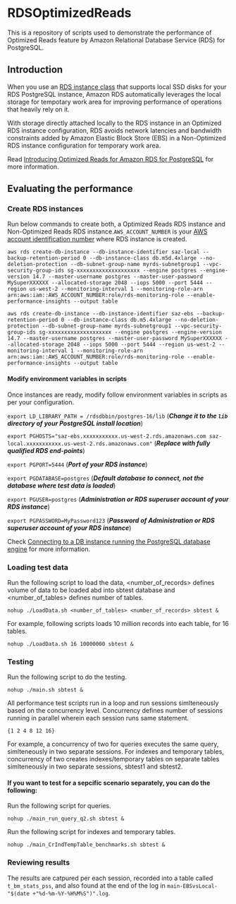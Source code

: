 # RDSOptimizedReads
This is a repository of scripts used to demonstrate the performance of Optimized Reads feature by Amazon Relational Database Service (RDS) for PostgreSQL.

## Introduction
When you use an [RDS instance class](https://docs.aws.amazon.com/AmazonRDS/latest/UserGuide/Concepts.DBInstanceClass.html) that supports local SSD disks for your RDS PostgreSQL instance, Amazon RDS automatically leverages the local storage for tempotary work area for improving performance of operations that heavily rely on it.

With storage directly attached locally to the RDS instance in an Optimized RDS instance configuration, RDS avoids network latencies and bandwidth constraints added by Amazon Elastic Block Store (EBS) in a Non-Optimized RDS instance configuration for temporary work area.

Read [Introducing Optimized Reads for Amazon RDS for PostgreSQL](https://aws.amazon.com/blogs/database/introducing-optimized-reads-for-amazon-rds-for-postgresql/) for more information. 

## Evaluating the performance
### Create RDS instances
Run below commands to create both, a Optimized Reads RDS instance and Non-Optimized Reads RDS instance.```AWS_ACCOUNT_NUMBER``` is your [AWS account identification number](https://docs.aws.amazon.com/accounts/latest/reference/manage-acct-identifiers.html#FindAccountId-root) where RDS instance is created. 
```
aws rds create-db-instance --db-instance-identifier saz-local --backup-retention-period 0 --db-instance-class db.m5d.4xlarge --no-deletion-protection --db-subnet-group-name myrds-subnetgroup1 --vpc-security-group-ids sg-xxxxxxxxxxxxxxxxxxxx --engine postgres --engine-version 14.7 --master-username postgres --master-user-password MySuperXXXXXX --allocated-storage 2048 --iops 5000 --port 5444 --region us-west-2 --monitoring-interval 1 --monitoring-role-arn arn:aws:iam::AWS_ACCOUNT_NUMBER:role/rds-monitoring-role --enable-performance-insights --output table
```
```
aws rds create-db-instance --db-instance-identifier saz-ebs --backup-retention-period 0 --db-instance-class db.m5.4xlarge --no-deletion-protection --db-subnet-group-name myrds-subnetgroup1 --vpc-security-group-ids sg-xxxxxxxxxxxxxxxxxxxx --engine postgres --engine-version 14.7 --master-username postgres --master-user-password MySuperXXXXXX --allocated-storage 2048 --iops 5000 --port 5444 --region us-west-2 --monitoring-interval 1 --monitoring-role-arn arn:aws:iam::AWS_ACCOUNT_NUMBER:role/rds-monitoring-role --enable-performance-insights --output table
```

#### Modify environment variables in scripts
Once instances are ready, modify follow environment variables in scripts as per your configuration.

```export LD_LIBRARY_PATH = /rdsdbbin/postgres-16/lib``` (***Change it to the ```lib``` directory of your PostgreSQL install location***)

```export PGHOSTS="saz-ebs.xxxxxxxxxxx.us-west-2.rds.amazonaws.com saz-local.xxxxxxxxxxx.us-west-2.rds.amazonaws.com"``` (***Replace with fully qualified RDS end-points***)

```export PGPORT=5444``` (***Port of your RDS instance***)

```export PGDATABASE=postgres``` (***Default database to connect, not the database where test data is loaded***)

```export PGUSER=postgres``` (***Administration or RDS superuser account of your RDS instance***)

```export PGPASSWORD=MyPassword123``` (***Password of Administration or RDS superuser account of your RDS instance***)

Check [Connecting to a DB instance running the PostgreSQL database engine](https://docs.aws.amazon.com/AmazonRDS/latest/UserGuide/USER_ConnectToPostgreSQLInstance.html) for more information.


### Loading test data
Run the following script to load the data, <number_of_records> defines volume of data to be loaded abd into sbtest database and <number_of_tables> defines number of tables.
```
nohup ./LoadData.sh <number_of_tables> <number_of_records> sbtest &
```
For example, following scripts loads 10 million records into each table, for 16 tables.
```
nohup ./LoadData.sh 16 10000000 sbtest &
```

### Testing
Run the following script to do the testing.
```
nohup ./main.sh sbtest &
```

All performance test scripts run in a loop and run sessions simlteneously based on the concurrency level. Concurrency defines number of sessions running in parallel wherein each session runs same statement.
```
{1 2 4 8 12 16}
```
For example, a concurrency of two for queries executes the same query, simlteneously in two separate sessions. For indexes and temporary tables, concurrency of two creates indexes/temporary tables on separate tables simlteneously in two separate sessions, sbtest1 and sbtest2.

#### If you want to test for a sepcific scenario separately, you can do the following:

Run the following script for queries.
```
nohup ./main_run_query_q2.sh sbtest &
```

Run the following script for indexes and temporary tables.
```
nohup ./main_CrIndTempTable_benchmarks.sh sbtest & 
```

### Reviewing results
The results are catpured per each session, recorded into a table called ```t_bm_stats_pss```, and also found at the end of the log in ```main-EBSvsLocal-"$(date +"%d-%m-%Y-%H%M%S")".log```.
